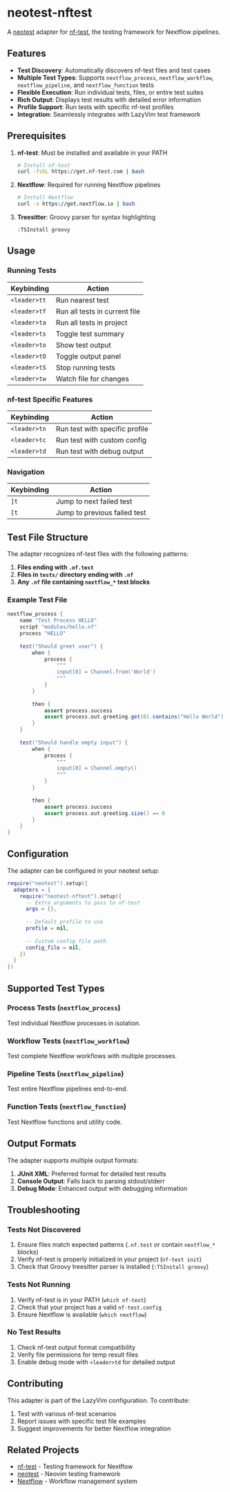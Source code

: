 # neotest-nftest

A [neotest](https://github.com/nvim-neotest/neotest) adapter for [nf-test](https://www.nf-test.com/), the testing framework for Nextflow pipelines.

## Features

- **Test Discovery**: Automatically discovers nf-test files and test cases
- **Multiple Test Types**: Supports `nextflow_process`, `nextflow_workflow`, `nextflow_pipeline`, and `nextflow_function` tests
- **Flexible Execution**: Run individual tests, files, or entire test suites
- **Rich Output**: Displays test results with detailed error information
- **Profile Support**: Run tests with specific nf-test profiles
- **Integration**: Seamlessly integrates with LazyVim test framework

## Prerequisites

1. **nf-test**: Must be installed and available in your PATH
   ```bash
   # Install nf-test
   curl -fsSL https://get.nf-test.com | bash
   ```

2. **Nextflow**: Required for running Nextflow pipelines
   ```bash
   # Install Nextflow
   curl -s https://get.nextflow.io | bash
   ```

3. **Treesitter**: Groovy parser for syntax highlighting
   ```vim
   :TSInstall groovy
   ```

## Usage

### Running Tests

| Keybinding | Action |
|------------|--------|
| `<leader>tt` | Run nearest test |
| `<leader>tf` | Run all tests in current file |
| `<leader>ta` | Run all tests in project |
| `<leader>ts` | Toggle test summary |
| `<leader>to` | Show test output |
| `<leader>tO` | Toggle output panel |
| `<leader>tS` | Stop running tests |
| `<leader>tw` | Watch file for changes |

### nf-test Specific Features

| Keybinding | Action |
|------------|--------|
| `<leader>tn` | Run test with specific profile |
| `<leader>tc` | Run test with custom config |
| `<leader>td` | Run test with debug output |

### Navigation

| Keybinding | Action |
|------------|--------|
| `]t` | Jump to next failed test |
| `[t` | Jump to previous failed test |

## Test File Structure

The adapter recognizes nf-test files with the following patterns:

1. **Files ending with `.nf.test`**
2. **Files in `tests/` directory ending with `.nf`**
3. **Any `.nf` file containing `nextflow_*` test blocks**

### Example Test File

```groovy
nextflow_process {
    name "Test Process HELLO"
    script "modules/hello.nf"
    process "HELLO"
    
    test("Should greet user") {
        when {
            process {
                """
                input[0] = Channel.from('World')
                """
            }
        }
        
        then {
            assert process.success
            assert process.out.greeting.get(0).contains("Hello World")
        }
    }
    
    test("Should handle empty input") {
        when {
            process {
                """
                input[0] = Channel.empty()
                """
            }
        }
        
        then {
            assert process.success
            assert process.out.greeting.size() == 0
        }
    }
}
```

## Configuration

The adapter can be configured in your neotest setup:

```lua
require("neotest").setup({
  adapters = {
    require("neotest-nftest").setup({
      -- Extra arguments to pass to nf-test
      args = {},
      
      -- Default profile to use
      profile = nil,
      
      -- Custom config file path
      config_file = nil,
    })
  }
})
```

## Supported Test Types

### Process Tests (`nextflow_process`)
Test individual Nextflow processes in isolation.

### Workflow Tests (`nextflow_workflow`)
Test complete Nextflow workflows with multiple processes.

### Pipeline Tests (`nextflow_pipeline`)
Test entire Nextflow pipelines end-to-end.

### Function Tests (`nextflow_function`)
Test Nextflow functions and utility code.

## Output Formats

The adapter supports multiple output formats:

1. **JUnit XML**: Preferred format for detailed test results
2. **Console Output**: Falls back to parsing stdout/stderr
3. **Debug Mode**: Enhanced output with debugging information

## Troubleshooting

### Tests Not Discovered

1. Ensure files match expected patterns (`.nf.test` or contain `nextflow_*` blocks)
2. Verify nf-test is properly initialized in your project (`nf-test init`)
3. Check that Groovy treesitter parser is installed (`:TSInstall groovy`)

### Tests Not Running

1. Verify nf-test is in your PATH (`which nf-test`)
2. Check that your project has a valid `nf-test.config`
3. Ensure Nextflow is available (`which nextflow`)

### No Test Results

1. Check nf-test output format compatibility
2. Verify file permissions for temp result files
3. Enable debug mode with `<leader>td` for detailed output

## Contributing

This adapter is part of the LazyVim configuration. To contribute:

1. Test with various nf-test scenarios
2. Report issues with specific test file examples
3. Suggest improvements for better Nextflow integration

## Related Projects

- [nf-test](https://www.nf-test.com/) - Testing framework for Nextflow
- [neotest](https://github.com/nvim-neotest/neotest) - Neovim testing framework
- [Nextflow](https://www.nextflow.io/) - Workflow management system